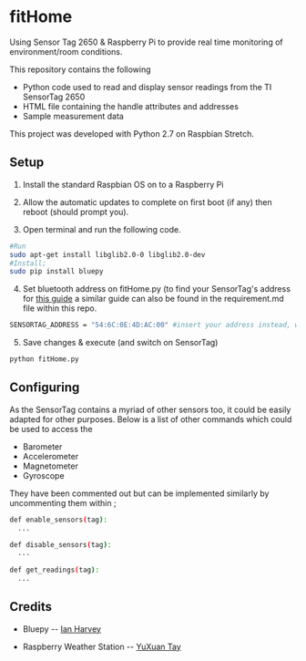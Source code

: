 # fitHome
Using Sensor Tag 2650 &amp; Raspberry Pi to provide real time monitoring of environment/room conditions.

This repository contains the following
* Python code used to read and display sensor readings from the TI SensorTag 2650
* HTML file containing the handle attributes and addresses
* Sample measurement data 

This project was developed with Python 2.7 on Raspbian Stretch.
## Setup
1. Install the standard Raspbian OS on to a Raspberry Pi

2. Allow the automatic updates to complete on first boot (if any) then reboot (should prompt you).

3. Open terminal and run the following code.

```bash
#Run
sudo apt-get install libglib2.0-0 libglib2.0-dev 
#Install;
sudo pip install bluepy
```

4. Set bluetooth address on fitHome.py (to find your SensorTag's address for [this guide](https://developer.ibm.com/recipes/tutorials/ti-sensor-tag-and-raspberry-pi/) a similar guide can also be found in the requirement.md file within this repo.

```bash
SENSORTAG_ADDRESS = "54:6C:0E:4D:AC:00" #insert your address instead, within the quote ("") marks
```

5. Save changes & execute (and switch on SensorTag)
```bash
python fitHome.py
```
## Configuring
As the SensorTag contains a myriad of other sensors too, it could be easily adapted for other purposes. Below is a list of other commands which could be used to access the 
- Barometer 
- Accelerometer
- Magnetometer
- Gyroscope

They have been commented out but can be implemented similarly by uncommenting them within ;
```bash
def enable_sensors(tag):
  ...

def disable_sensors(tag):
  ...
  
def get_readings(tag):
  ...
```

## Credits
- Bluepy
-- [Ian Harvey](github.com/IanHarvey)

- Raspberry Weather Station
-- [YuXuan Tay](github.com/yxtay)
